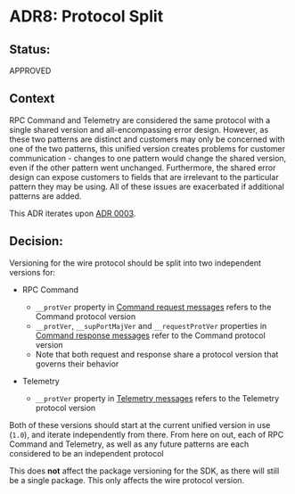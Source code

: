 # ADR8: Protocol Split

## Status:

APPROVED

## Context

RPC Command and Telemetry are considered the same protocol with a single shared version and all-encompassing error design.
However, as these two patterns are distinct and customers may only be concerned with one of the two patterns, this unified version creates problems for customer communication - changes to one pattern would change the shared version, even if the other pattern went unchanged. Furthermore, the shared error design can expose customers to fields that are irrelevant to the particular pattern they may be using. All of these issues are exacerbated if additional patterns are added.

This ADR iterates upon [ADR 0003](./0003-protocol-versioning-0.1).

## Decision:

Versioning for the wire protocol should be split into two independent versions for:

* RPC Command
    * `__protVer` property in [Command request messages](../../reference/message-metadata.md#request-message) refers to the Command protocol version
    * `__protVer`, `__supPortMajVer` and `__requestProtVer` properties in [Command response messages](../../reference/message-metadata.md#response-message) refer to the Command protocol version
    * Note that both request and response share a protocol version that governs their behavior

* Telemetry
    * `__protVer` property in [Telemetry messages](../../references/message-metadata.md#telemetry-message) refers to the Telemetry protocol version

Both of these versions should start at the current unified version in use (`1.0`), and iterate independently from there. From here on out, each of RPC Command and Telemetry, as well as any future patterns are each considered to be an independent protocol

This does **not** affect the package versioning for the SDK, as there will still be a single package. This only affects the wire protocol version.
